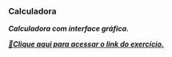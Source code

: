 ### Calculadora

<b><i>
Calculadora com interface gráfica.

<a href="https://calculadora-ten-omega.vercel.app/">🔗Clique aqui para acessar o link do exercício.
